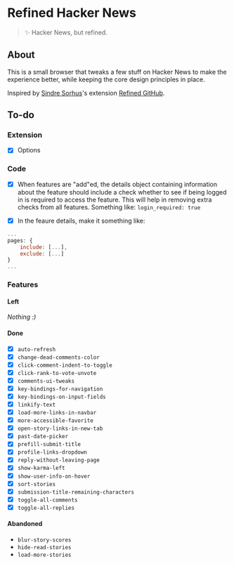 # Refined Hacker News

> ✨ Hacker News, but refined.

## About

This is a small browser that tweaks a few stuff on Hacker News to make the experience better, while keeping the core design principles in place.

Inspired by [Sindre Sorhus](https://github.com/sindresorhus)'s extension [Refined GitHub](https://github.com/sindresorhus/refined-github).

## To-do

### Extension

- [x] Options

### Code

- [x] When features are "add"ed, the details object containing information about the feature should include a check whether to see if being logged in is required to access the feature. This will help in removing extra checks from all features. Something like: `login_required: true`

- [x] In the feaure details, make it something like:

```js
...
pages: {
    include: [...],
    exclude: [...]
}
...
```

### Features

#### Left

*Nothing :)*

#### Done

- [x] `auto-refresh`
- [x] `change-dead-comments-color`
- [x] `click-comment-indent-to-toggle`
- [x] `click-rank-to-vote-unvote`
- [x] `comments-ui-tweaks`
- [x] `key-bindings-for-navigation`
- [x] `key-bindings-on-input-fields`
- [x] `linkify-text`
- [x] `load-more-links-in-navbar`
- [x] `more-accessible-favorite`
- [x] `open-story-links-in-new-tab`
- [x] `past-date-picker`
- [x] `prefill-submit-title`
- [x] `profile-links-dropdown`
- [x] `reply-without-leaving-page`
- [x] `show-karma-left`
- [x] `show-user-info-on-hover`
- [x] `sort-stories`
- [x] `submission-title-remaining-characters`
- [x] `toggle-all-comments`
- [x] `toggle-all-replies`

#### Abandoned

- `blur-story-scores`
- `hide-read-stories`
- `load-more-stories`